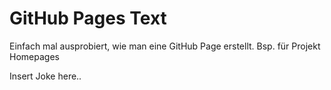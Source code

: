 # GitHub Pages Text
Einfach mal ausprobiert, wie man eine GitHub Page erstellt.
Bsp. für Projekt Homepages

Insert Joke here..
